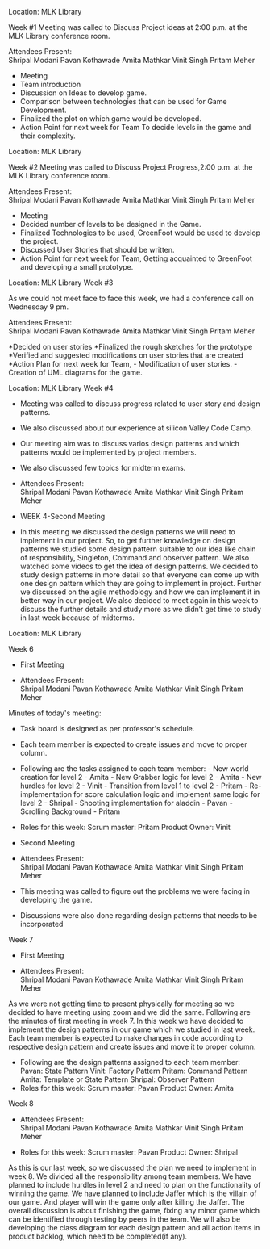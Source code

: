 Location: MLK Library

Week #1
Meeting was called to Discuss Project ideas at 2:00 p.m. at the MLK Library conference room. 

Attendees Present:  
Shripal Modani
Pavan Kothawade
Amita Mathkar
Vinit Singh
Pritam Meher

* Meeting
* Team introduction
* Discussion on Ideas to develop game.
* Comparison between technologies that can be used for Game Development.
* Finalized the plot on which game would be developed.
* Action Point for next week for Team
     To decide levels in the game and their complexity.


Location: MLK Library

Week #2
Meeting was called to Discuss Project Progress,2:00 p.m. at the MLK Library conference room. 

Attendees Present:  
Shripal Modani
Pavan Kothawade
Amita Mathkar
Vinit Singh
Pritam Meher

* Meeting
* Decided number of levels to be designed in the Game.
* Finalized Technologies to be used, GreenFoot would be used to develop the project.
* Discussed User Stories that should be written.
* Action Point for next week for Team,
     Getting acquainted to GreenFoot and developing a small prototype.

Location: MLK Library
Week #3

As we could not meet face to face this week, we had a conference call on Wednesday 9 pm.

Attendees Present:  
Shripal Modani
Pavan Kothawade
Amita Mathkar
Vinit Singh
Pritam Meher

*Decided on user stories
*Finalized the rough sketches for the prototype
*Verified and suggested modifications on user stories that are created
*Action Plan for next week for Team,
	- Modification of user stories.
	- Creation of UML diagrams for the game.

Location: MLK Library
Week #4

* Meeting was called to discuss progress related to user story and design patterns.
* We also discussed about our experience at silicon Valley Code Camp.
* Our meeting aim was to discuss varios design patterns and which patterns would be implemented by project members.
* We also discussed few topics for midterm exams.

* Attendees Present:  
Shripal Modani
Pavan Kothawade
Amita Mathkar
Vinit Singh
Pritam Meher

* WEEK 4-Second Meeting
* In this meeting we discussed the design patterns we will need to implement in our project.
So, to get further knowledge on design patterns we studied some design pattern suitable to our idea like chain of responsibility, Singleton, Command and observer pattern. We also watched some videos to get the idea of design patterns.
We decided to study design patterns in more detail so that everyone can come up with one design pattern which they are going to implement in project. Further we discussed on the agile methodology and how we can implement it in better way in our project.
We also decided to meet again in this week to discuss the further details and study more as we didn’t get time to study in last week because of midterms.

Location: MLK Library

Week 6

* First Meeting

* Attendees Present:  
Shripal Modani
Pavan Kothawade
Amita Mathkar
Vinit Singh
Pritam Meher

Minutes of today's meeting:
* Task board is designed as per professor's schedule.
* Each team member is expected to create issues and move to proper column.
* Following are the tasks assigned to each team member:
        - New world creation for level 2 - Amita
        - New Grabber logic for level 2 - Amita
        - New hurdles for level 2 - Vinit
        - Transition from level 1 to level 2 - Pritam
        - Re-implementation for score calculation logic and implement same logic for level 2 - Shripal
        - Shooting implementation for aladdin - Pavan
        - Scrolling Background - Pritam
* Roles for this week:
        Scrum master: Pritam
        Product Owner: Vinit

* Second Meeting

* Attendees Present:  
Shripal Modani
Pavan Kothawade
Amita Mathkar
Vinit Singh
Pritam Meher

* This meeting was called to figure out the problems we were facing in developing the game.
* Discussions were also done regarding design patterns that needs to be incorporated

Week 7

* First Meeting

* Attendees Present:  
Shripal Modani
Pavan Kothawade
Amita Mathkar
Vinit Singh
Pritam Meher

As we were not getting time to present physically for meeting so we decided to have meeting using zoom and we did the same. Following are the minutes of first meeting in week 7.
In this week we have decided to implement the design patterns in our game which we studied in last week.
Each team member is expected to make changes in code according to respective design pattern and create issues and move it to proper column.
* Following are the design patterns assigned to each team member:
    Pavan: State Pattern
    Vinit: Factory Pattern
    Pritam: Command Pattern
    Amita: Template or State Pattern
    Shripal: Observer Pattern
* Roles for this week:
    Scrum master: Pavan
    Product Owner: Amita

Week 8

* Attendees Present:  
Shripal Modani
Pavan Kothawade
Amita Mathkar
Vinit Singh
Pritam Meher


* Roles for this week:
    Scrum master: Pavan
    Product Owner: Shripal

As this is our last week, so we discussed the plan we need to implement in week 8. We divided all the responsibility among team members. We have planned to include hurdles in level 2 and need to plan on the functionality of winning the game. We have planned to include Jaffer which is the villain of our game. And player will win the game only after killing the Jaffer.  The overall discussion is about finishing the game, fixing any minor game which can be identified through testing by peers in the team. We will also be developing the class diagram for each design pattern and all action items in product backlog, which need to be completed(if any).  




